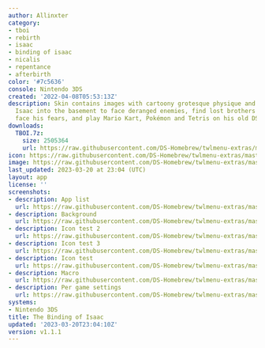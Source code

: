 ```yaml
---
author: Allinxter
category:
- tboi
- rebirth
- isaac
- binding of isaac
- nicalis
- repentance
- afterbirth
color: '#7c5636'
console: Nintendo 3DS
created: '2022-04-08T05:53:13Z'
description: Skin contains images with cartoony grotesque physique and blood. Follow
  Isaac into the basement to face deranged enemies, find lost brothers and sisters,
  face his fears, and play Mario Kart, Pokémon and Tetris on his old DS.
downloads:
  TBOI.7z:
    size: 2505364
    url: https://raw.githubusercontent.com/DS-Homebrew/twlmenu-extras/master/_nds/TWiLightMenu/3dsmenu/themes/TBOI.7z
icon: https://raw.githubusercontent.com/DS-Homebrew/twlmenu-extras/master/_nds/TWiLightMenu/3dsmenu/themes/meta/TBOI/icon.png
image: https://raw.githubusercontent.com/DS-Homebrew/twlmenu-extras/master/_nds/TWiLightMenu/3dsmenu/themes/meta/TBOI/icon.png
last_updated: 2023-03-20 at 23:04 (UTC)
layout: app
license: ''
screenshots:
- description: App list
  url: https://raw.githubusercontent.com/DS-Homebrew/twlmenu-extras/master/_nds/TWiLightMenu/3dsmenu/themes/meta/TBOI/screenshots/app-list.png
- description: Background
  url: https://raw.githubusercontent.com/DS-Homebrew/twlmenu-extras/master/_nds/TWiLightMenu/3dsmenu/themes/meta/TBOI/screenshots/background.png
- description: Icon test 2
  url: https://raw.githubusercontent.com/DS-Homebrew/twlmenu-extras/master/_nds/TWiLightMenu/3dsmenu/themes/meta/TBOI/screenshots/icon-test-2.png
- description: Icon test 3
  url: https://raw.githubusercontent.com/DS-Homebrew/twlmenu-extras/master/_nds/TWiLightMenu/3dsmenu/themes/meta/TBOI/screenshots/icon-test-3.png
- description: Icon test
  url: https://raw.githubusercontent.com/DS-Homebrew/twlmenu-extras/master/_nds/TWiLightMenu/3dsmenu/themes/meta/TBOI/screenshots/icon-test.png
- description: Macro
  url: https://raw.githubusercontent.com/DS-Homebrew/twlmenu-extras/master/_nds/TWiLightMenu/3dsmenu/themes/meta/TBOI/screenshots/macro.png
- description: Per game settings
  url: https://raw.githubusercontent.com/DS-Homebrew/twlmenu-extras/master/_nds/TWiLightMenu/3dsmenu/themes/meta/TBOI/screenshots/per-game-settings.png
systems:
- Nintendo 3DS
title: The Binding of Isaac
updated: '2023-03-20T23:04:10Z'
version: v1.1.1
---
```

